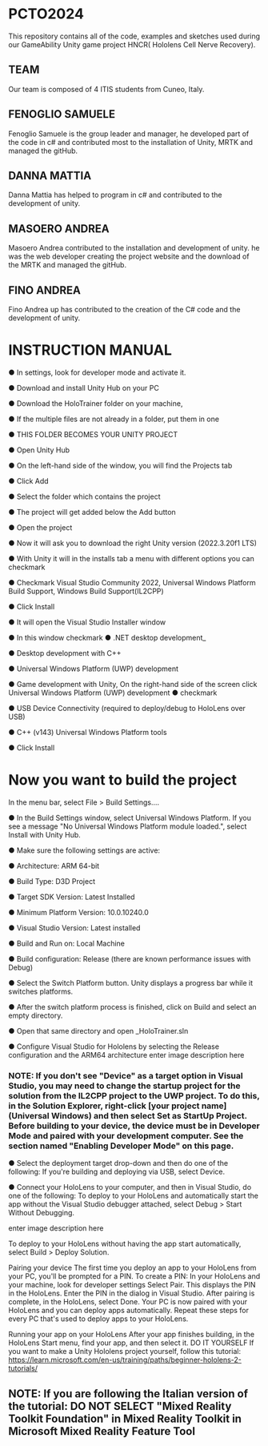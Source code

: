 # PCTO2024

This repository contains all of the code, examples and sketches used during our GameAbility Unity game project HNCR( Hololens Cell Nerve Recovery).

## TEAM

Our team is composed of 4 ITIS students from Cuneo, Italy.

## FENOGLIO SAMUELE

Fenoglio Samuele is the group leader and manager, he developed part of the code in c# and contributed most to the installation of Unity, MRTK and managed the gitHub.

## DANNA MATTIA

Danna Mattia has helped to program in c# and contributed to the development of unity.

## MASOERO ANDREA

Masoero Andrea contributed to the installation and development of unity. he was the web developer creating the project website and the download of the MRTK and managed the gitHub.

## FINO ANDREA

Fino Andrea up has contributed to the creation of the C# code and the development of unity.



# INSTRUCTION MANUAL

● In settings, look for developer mode and activate it.

● Download and install Unity Hub on your PC

● Download the HoloTrainer folder on your machine,

● If the multiple files are not already in a folder, put them in one 

● THIS FOLDER BECOMES YOUR UNITY PROJECT

● Open Unity Hub

● On the left-hand side of the window, you will find the Projects tab

● Click Add

● Select the folder which contains the project

● The project will get added below the Add button

● Open the project

● Now it will ask you to download the right Unity version (2022.3.20f1 LTS)

● With Unity it will in the installs tab a menu with different options you can checkmark

● Checkmark Visual Studio Community 2022, Universal Windows Platform Build Support, Windows Build Support(IL2CPP)

● Click Install

● It will open the Visual Studio Installer window

● In this window checkmark ● .NET desktop development_

● Desktop development with C++

● Universal Windows Platform (UWP) development

● Game development with Unity, On the right-hand side of the screen click Universal Windows Platform (UWP) development
● checkmark 

● USB Device Connectivity (required to deploy/debug to HoloLens over USB)

● C++ (v143) Universal Windows Platform tools

● Click Install

# Now you want to build the project
In the menu bar, select File > Build Settings....

● In the Build Settings window, select Universal Windows Platform. If you see a message "No Universal Windows Platform module loaded.", select Install with Unity Hub.

● Make sure the following settings are active:

● Architecture: ARM 64-bit

● Build Type: D3D Project

● Target SDK Version: Latest Installed

● Minimum Platform Version: 10.0.10240.0

● Visual Studio Version: Latest installed

● Build and Run on: Local Machine

● Build configuration: Release (there are known performance issues with Debug)

● Select the Switch Platform button. Unity displays a progress bar while it switches platforms.

● After the switch platform process is finished, click on Build and select an empty directory.

● Open that same directory and open _HoloTrainer.sln

● Configure Visual Studio for Hololens by selecting the Release configuration and the ARM64 architecture enter image description here

### NOTE: If you don't see "Device" as a target option in Visual Studio, you may need to change the startup project for the solution from the IL2CPP project to the UWP project. To do this, in the Solution Explorer, right-click [your project name](Universal Windows) and then select Set as StartUp Project. Before building to your device, the device must be in Developer Mode and paired with your development computer. See the section named "Enabling Developer Mode" on this page.

● Select the deployment target drop-down and then do one of the following: If you're building and deploying via USB, select Device.

● Connect your HoloLens to your computer, and then in Visual Studio, do one of the following:
To deploy to your HoloLens and automatically start the app without the Visual Studio debugger attached, select Debug > Start Without Debugging.

enter image description here

To deploy to your HoloLens without having the app start automatically, select Build > Deploy Solution.

Pairing your device The first time you deploy an app to your HoloLens from your PC, you'll be prompted for a PIN. To create a PIN:
In your HoloLens and your machine, look for developer settings Select Pair. This displays the PIN in the HoloLens. Enter the PIN in the dialog in Visual Studio. After pairing is complete, in the HoloLens, select Done. Your PC is now paired with your HoloLens and you can deploy apps automatically. Repeat these steps for every PC that's used to deploy apps to your HoloLens.

Running your app on your HoloLens After your app finishes building, in the HoloLens Start menu, find your app, and then select it.
DO IT YOURSELF
If you want to make a Unity Hololens project yourself, follow this tutorial: https://learn.microsoft.com/en-us/training/paths/beginner-hololens-2-tutorials/

## NOTE: If you are following the Italian version of the tutorial: DO NOT SELECT "Mixed Reality Toolkit Foundation" in Mixed Reality Toolkit in Microsoft Mixed Reality Feature Tool
